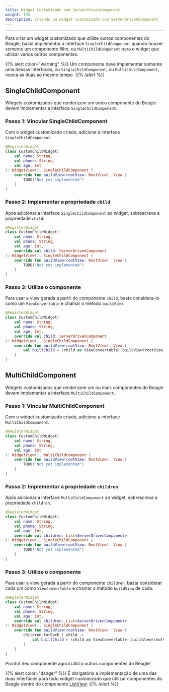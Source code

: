 ```yaml
---
title: Widget Customizado com Serverdrivencomponent
weight: 135
description: Criando um widget customizado com ServerDrivenComponent
---
```


---

Para criar um widget customizado que utilize outros componentes do Beagle, basta implementar a interface `SingleChildComponent` quando houver somente um componente filho, ou `MultiChildComponent` para o widget que utilizar varios outros componentes.

{{% alert color="warning" %}}
Um componente deve implementar somente uma dessas interfaces, ou `SingleChildComponent`, ou `MultiChildComponent`, nunca as duas ao mesmo tempo.
{{% /alert %}}

## SingleChildComponent

Widgets customizados que renderizem um unico componente do Beagle devem implementar a interface `SingleChildComponent`.

### Passo 1: Vincular SingleChildComponent

Com o widget customizado criado, adicione a interface `SingleChildComponent`. 

```kotlin
@RegisterWidget
class CustomChildWidget(
    val name: String,
    val phone: String,
    val age: Int
): WidgetView(), SingleChildComponent {
    override fun buildView(rootView: RootView): View {
        TODO("Not yet implemented")
    }
}
```

### Passo 2: Implementar a propriedade `child`

Após adicionar a interface `SingleChildComponent` ao widget, sobrescreva a propriedade `child`.

```kotlin
@RegisterWidget
class CustomChildWidget(
    val name: String,
    val phone: String,
    val age: Int,
    override val child: ServerDrivenComponent
): WidgetView(), SingleChildComponent {
    override fun buildView(rootView: RootView): View {
        TODO("Not yet implemented")
    }
}
```

### Passo 3: Utilize o componente

Para usar a view gerada a partir do componente `child`, basta considera-lo como um `ViewConvertable` e chamar o método `buildView`.

```kotlin
@RegisterWidget
class CustomChildWidget(
    val name: String,
    val phone: String,
    val age: Int,
    override val child: ServerDrivenComponent
): WidgetView(), SingleChildComponent {
    override fun buildView(rootView: RootView): View {
        val builtChild = (child as ViewConvertable).buildView(rootView)
    }
}
```

## MultiChildComponent

Widgets customizados que renderizem um ou mais componentes do Beagle devem implementar a interface `MultiChildComponent`.

### Passo 1: Vincular MultiChildComponent

Com o widget customizado criado, adicione a interface `MultiChildComponent`. 

```kotlin
@RegisterWidget
class CustomChildWidget(
    val name: String,
    val phone: String,
    val age: Int
): WidgetView(), MultiChildComponent {
    override fun buildView(rootView: RootView): View {
        TODO("Not yet implemented")
    }
}
```

### Passo 2: Implementar a propriedade `children`

Após adicionar a interface `MultiChildComponent` ao widget, sobrescreva a propriedade `children`.

```kotlin
@RegisterWidget
class CustomChildWidget(
    val name: String,
    val phone: String,
    val age: Int,
    override val children: List<ServerDrivenComponent>
): WidgetView(), SingleChildComponent {
    override fun buildView(rootView: RootView): View {
        TODO("Not yet implemented")
    }
}
```

### Passo 3: Utilize o componente

Para usar a view gerada a partir do componente `children`, basta considerar cada um como  `ViewConvertable` e chamar o método `buildView` de cada.

```kotlin
@RegisterWidget
class CustomChildWidget(
    val name: String,
    val phone: String,
    val age: Int,
    override val children: List<ServerDrivenComponent>
): WidgetView(), SingleChildComponent {
    override fun buildView(rootView: RootView): View {
        children.forEach { child ->
            val builtChild = (child as ViewConvertable).buildView(rootView)
        }
    }
}
```

Pronto! Seu componente agora utiliza outros componentes do Beagle!

{{% alert color="danger" %}}
É obrigatório a implementação de uma das duas interfaces para todo widget customizado que utilizar componentes do Beagle dentro do componente [ListView](https://docs.usebeagle.io/v/v1.0-pt/api/componentes/layout/listview).
{{% /alert %}}
